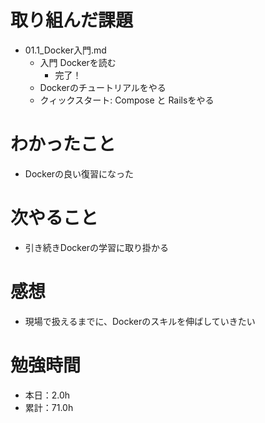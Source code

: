 # 取り組んだ課題
* 01.1_Docker入門.md
  * 入門 Dockerを読む
    * 完了！
  * Dockerのチュートリアルをやる
  * クィックスタート: Compose と Railsをやる

# わかったこと
* Dockerの良い復習になった

# 次やること
* 引き続きDockerの学習に取り掛かる

# 感想
* 現場で扱えるまでに、Dockerのスキルを伸ばしていきたい

# 勉強時間
* 本日：2.0h
* 累計：71.0h
